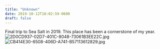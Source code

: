 ```yaml
---
title: "Unknown"
date: 2019-10-12T18:02:59-0600
draft: false
---
```


Final trip to Sea Salt in 2019\. This place has been a cornerstone of my year. ![2D0CD937-02D7-401C-8048-73061B3EE22C.jpg](https://ianwhitney.micro.blog/uploads/2019/29e82a6242.jpg) ![CB414E30-6508-406D-A741-B57113612829.jpg](https://ianwhitney.micro.blog/uploads/2019/58f0dd5439.jpg)
